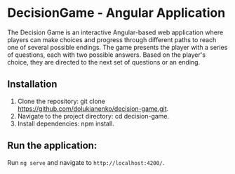 # DecisionGame - Angular Application

The Decision Game is an interactive Angular-based web application where players can make choices and progress through different paths to reach one of several possible endings. The game presents the player with a series of questions, each with two possible answers. Based on the player's choice, they are directed to the next set of questions or an ending.

## Installation

1. Clone the repository: git clone https://github.com/dolukianenko/decision-game.git.
2. Navigate to the project directory: cd decision-game.
3. Install dependencies: npm install.

## Run the application:

Run `ng serve` and navigate to `http://localhost:4200/`. 
